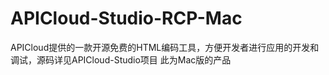 # APICloud-Studio-RCP-Mac
APICloud提供的一款开源免费的HTML编码工具，方便开发者进行应用的开发和调试，源码详见APICloud-Studio项目
此为Mac版的产品